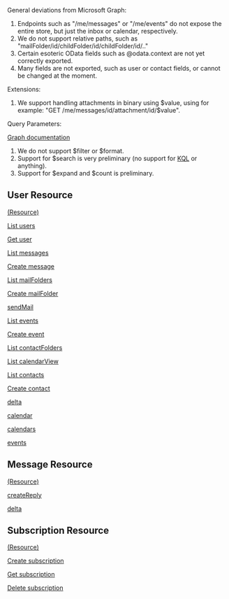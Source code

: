 General deviations from Microsoft Graph:

1. Endpoints such as "/me/messages" or "/me/events" do not expose the entire store, but just the inbox or calendar, respectively.
2. We do not support relative paths, such as "mailFolder/id/childFolder/id/childFolder/id/.."
3. Certain esoteric OData fields such as @odata.context are not yet correctly exported.
4. Many fields are not exported, such as user or contact fields, or cannot be changed at the moment.

Extensions:

1. We support handling attachments in binary using $value, using for example: "GET /me/messages/id/attachment/id/$value".

Query Parameters:

[Graph documentation](https://developer.microsoft.com/en-us/graph/docs/concepts/query_parameters)

1. We do not support $filter or $format.
2. Support for $search is very preliminary (no support for [KQL](https://docs.microsoft.com/en-us/sharepoint/dev/general-development/keyword-query-language-kql-syntax-reference) or anything).
3. Support for $expand and $count is preliminary.

## User Resource

[(Resource)](https://github.com/microsoftgraph/microsoft-graph-docs/blob/master/api-reference/v1.0/resources/user.md)

[List users](https://github.com/microsoftgraph/microsoft-graph-docs/blob/master/api-reference/v1.0/api/user_list.md)

[Get user](https://github.com/microsoftgraph/microsoft-graph-docs/blob/master/api-reference/v1.0/api/user_get.md)

[List messages](https://github.com/microsoftgraph/microsoft-graph-docs/blob/master/api-reference/v1.0/api/user_list_messages.md)

[Create message](https://github.com/microsoftgraph/microsoft-graph-docs/blob/master/api-reference/v1.0/api/user_post_messages.md)

[List mailFolders](https://github.com/microsoftgraph/microsoft-graph-docs/blob/master/api-reference/v1.0/api/user_list_mailfolders.md)

[Create mailFolder](https://github.com/microsoftgraph/microsoft-graph-docs/blob/master/api-reference/v1.0/api/user_post_mailfolders.md)

[sendMail](https://github.com/microsoftgraph/microsoft-graph-docs/blob/master/api-reference/v1.0/api/user_sendmail.md)

[List events](https://github.com/microsoftgraph/microsoft-graph-docs/blob/master/api-reference/v1.0/api/user_list_events.md)

[Create event](https://github.com/microsoftgraph/microsoft-graph-docs/blob/master/api-reference/v1.0/api/user_post_events.md)

[List contactFolders](https://github.com/microsoftgraph/microsoft-graph-docs/blob/master/api-reference/v1.0/api/user_list_contactfolders.md)

[List calendarView](https://github.com/microsoftgraph/microsoft-graph-docs/blob/master/api-reference/v1.0/api/user_list_calendarview.md)

[List contacts](https://github.com/microsoftgraph/microsoft-graph-docs/blob/master/api-reference/v1.0/api/user_list_contacts.md)

[Create contact](https://github.com/microsoftgraph/microsoft-graph-docs/blob/master/api-reference/v1.0/api/user_post_contacts.md)

[delta](https://github.com/microsoftgraph/microsoft-graph-docs/blob/master/api-reference/v1.0/api/user_delta.md)

[calendar](https://github.com/microsoftgraph/microsoft-graph-docs/blob/master/api-reference/v1.0/resources/calendar.md)

[calendars](https://github.com/microsoftgraph/microsoft-graph-docs/blob/master/api-reference/v1.0/resources/calendar.md)

[events](https://github.com/microsoftgraph/microsoft-graph-docs/blob/master/api-reference/v1.0/resources/event.md)

## Message Resource

[(Resource)](https://github.com/microsoftgraph/microsoft-graph-docs/blob/master/api-reference/v1.0/resources/message.md)

[createReply](https://github.com/microsoftgraph/microsoft-graph-docs/blob/master/api-reference/v1.0/api/message_createreply.md)

[delta](https://github.com/microsoftgraph/microsoft-graph-docs/blob/master/api-reference/v1.0/api/message_delta.md)

## Subscription Resource

[(Resource)](https://github.com/microsoftgraph/microsoft-graph-docs/blob/master/api-reference/v1.0/resources/subscription.md)

[Create subscription](https://github.com/microsoftgraph/microsoft-graph-docs/blob/master/api-reference/v1.0/api/subscription_post_subscriptions.md)

[Get subscription](https://github.com/microsoftgraph/microsoft-graph-docs/blob/master/api-reference/v1.0/api/subscription_get.md)

[Delete subscription](https://github.com/microsoftgraph/microsoft-graph-docs/blob/master/api-reference/v1.0/api/subscription_delete.md)
